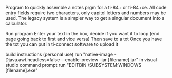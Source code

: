 Program to quickly assemble a notes prgm for a ti-84+ or ti-84+ce.
All code entry fields require two characters, only capitol letters and numbers may be used.
The legacy system is a simpler way to get a singular document into a calculator.

Run program
Enter your text in the box, decide if you want it to loop (end page going back to first and vice versa)
Then save to a txt
Once you have the txt you can put in ti-connect software to upload it

build instructions (personal use)
run "native-image -Djava.awt.headless=false --enable-preview -jar [filename].jar"
in visual studio command prompt run "EDITBIN /SUBSYSTEM:WINDOWS [filename].exe"
